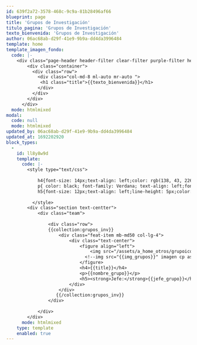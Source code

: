 ```yaml
---
id: 639f2a72-3578-468c-9c9a-81b28496af66
blueprint: page
title: 'Grupos de Investigación'
titulo_pagina: 'Grupos de Investigación'
texto_bienvenida: 'Grupos de Investigación'
author: 06ac68ab-d29f-41e9-9b9a-dd4da3996484
template: home
template_imagen_fondo:
  code: |-
    <div class="page-header header-filter clear-filter purple-filter header-small" data-parallax="true" style="background-image: url('assets/a_home_otros/font-grupos.jpeg');">
        <div class="container">
          <div class="row">
            <div class="col-md-8 ml-auto mr-auto ">
             <h1 class="title">{{texto_bienvenida}}</h1>
            </div>
          </div>
        </div>
      </div>
  mode: htmlmixed
modal:
  code: null
  mode: htmlmixed
updated_by: 06ac68ab-d29f-41e9-9b9a-dd4da3996484
updated_at: 1692202920
block_types:
  -
    id: ll8y8w9d
    template:
      code: |-
        <style type="text/css">
             
            h4{font-size: 14px;text-align: left;color: rgb(138, 43, 226);line-height: 3px;}
            p{ color: black; font-family: Verdana; text-align: left;font-size: 10px;line-height: 6px;}
            h5{font-size: 12px;text-align: left;line-height: 5px;color: #706e6e;font-style: normal;}
            
          </style>
        <div class="section text-centter">
            <div class="team">
        	
                <div class="row">
        		{{collection:grupos_inv}}
                    <div class="feat-item mb-md50 col-lg-4">
                        <div class="text-center">
                            <figure align="left">
                                <img src="/assets/a_home_otros/grupoicono.png {{img_grupos}}">
        					  <!--img src="{{img_grupos}}" imagen cp assets-->
                            </figure>
                            <h4>{{title}}</h4>
                            <p>{{nombre_grupo}}</p>
                            <h5><strong>Jefe:</strong>{{jefe_grupo}}</h5>
                        </div>
                    </div>
                   {{/collection:grupos_inv}}
                </div>
        	
            </div>
        </div>
      mode: htmlmixed
    type: template
    enabled: true
---
```


